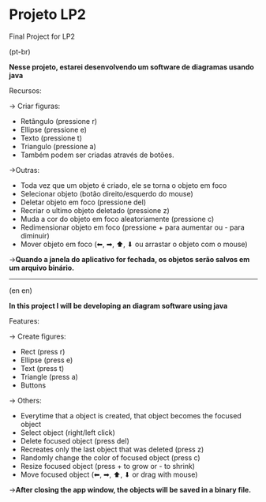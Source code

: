# Projeto LP2
 Final Project for LP2
 
 (pt-br)
 
 **Nesse projeto, estarei desenvolvendo um software de diagramas usando java**
 
Recursos:
 
 -> Criar figuras:
  * Retângulo     (pressione r)
  * Ellipse  (pressione e)
  * Texto     (pressione t)
  * Triangulo (pressione a)
  * Também podem ser criadas através de botões. 

->Outras:
* Toda vez que um objeto é criado, ele se torna o objeto em foco
* Selecionar objeto (botão direito/esquerdo do mouse)
* Deletar objeto em foco (pressione del)
* Recriar o ultimo objeto deletado (pressione z)
* Muda a cor do objeto em foco aleatoriamente (pressione c)
* Redimensionar objeto em foco (pressione + para aumentar ou - para diminuir)
* Mover objeto em foco (⬅, ➡, ⬆, ⬇ ou arrastar o objeto com o mouse)


->**Quando a janela do aplicativo for fechada, os objetos serão salvos em um arquivo binário.**
 
<hr>
(en en)

**In this project I will be developing an diagram software using java**
 
 Features:
 
 -> Create figures:
  * Rect     (press r)
  * Ellipse  (press e)
  * Text     (press t)
  * Triangle (press a)
  * Buttons

-> Others:
* Everytime that a object is created, that object becomes the focused object
* Select object (right/left click)
* Delete focused object (press del) 
* Recreates only the last object that was deleted (press z)
* Randomly change the color of focused object (press c)
* Resize focused object (press + to grow or - to shrink)
* Move focused object   (⬅, ➡, ⬆, ⬇ or drag with mouse)


->**After closing the app window, the objects will be saved in a binary file.**
